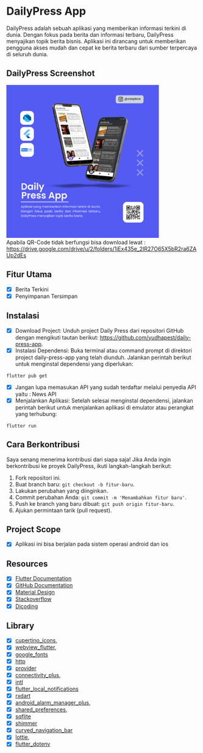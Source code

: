 # DailyPress App
DailyPress adalah sebuah aplikasi yang memberikan informasi terkini di dunia. Dengan fokus pada berita dan informasi terbaru, DailyPress menyajikan topik berita bisnis. Aplikasi ini dirancang untuk memberikan pengguna akses mudah dan cepat ke berita terbaru dari sumber terpercaya di seluruh dunia.

## DailyPress Screenshot
<img src="https://raw.githubusercontent.com/yudhapest/daily-press-app/master/assets/banner.png"
width="400"></br>
Apabila QR-Code tidak berfungsi bisa download lewat : https://drive.google.com/drive/u/2/folders/1iEx435e_2IR27O65X5bR2ra6ZAUp2dEs

## Fitur Utama
 * [x] Berita Terkini
 * [x] Penyimpanan Tersimpan

## Instalasi
 * [x] Download Project: Unduh project Daily Press dari repositori GitHub dengan mengikuti tautan berikut: https://github.com/yudhapest/daily-press-app.
 * [x] Instalasi Dependensi: Buka terminal atau command prompt di direktori project daily-press-app yang telah diunduh. Jalankan perintah berikut untuk menginstal dependensi yang diperlukan: 
``` 
flutter pub get
```
  * [x] Jangan lupa memasukan API yang sudah terdaftar melalui penyedia API yaitu : News API
  * [x] Menjalankan Aplikasi: Setelah selesai menginstal dependensi, jalankan perintah berikut untuk menjalankan aplikasi di emulator atau perangkat yang terhubung:
``` 
flutter run
```

## Cara Berkontribusi
Saya senang menerima kontribusi dari siapa saja! Jika Anda ingin berkontribusi ke proyek DailyPress, ikuti langkah-langkah berikut:

1. Fork repositori ini.
2. Buat branch baru: `git checkout -b fitur-baru`.
3. Lakukan perubahan yang diinginkan.
4. Commit perubahan Anda: `git commit -m 'Menambahkan fitur baru'`.
5. Push ke branch yang baru dibuat: `git push origin fitur-baru`.
6. Ajukan permintaan tarik (pull request).

## Project Scope
 * [x] Aplikasi ini bisa berjalan pada sistem operasi android dan ios

## Resources
 * [x] [Flutter Documentation](https://docs.flutter.dev/)
 * [x] [GitHub Documentation](https://docs.github.com/en)
 * [x] [Material Design](https://material.io/design)
 * [x] [Stackoverflow](https://stackoverflow.com/)
 * [x] [Dicoding](https://www.dicoding.com/)

## Library
 * [x] [cupertino_icons](https://pub.dev/packages/cupertino_icons),
 * [x] [webview_flutter](https://pub.dev/packages/webview_flutter),
 * [x] [google_fonts](https://pub.dev/packages/google_fonts)
 * [x] [http](https://pub.dev/packages/http)
 * [x] [provider](https://pub.dev/packages/provider)
 * [x] [connectivity_plus](https://pub.dev/packages/connectivity_plus),
 * [x] [intl](https://pub.dev/packages/intl)
 * [x] [flutter_local_notifications](https://pub.dev/packages/flutter_local_notifications)
 * [x] [rxdart](https://pub.dev/packages/rxdart)
 * [x] [android_alarm_manager_plus](https://pub.dev/packages/android_alarm_manager_plus),
 * [x] [shared_preferences](https://pub.dev/packages/shared_preferences),
 * [x] [sqflite](https://pub.dev/packages/sqflite)
 * [x] [shimmer](https://pub.dev/packages/shimmer)
 * [x] [curved_navigation_bar](https://pub.dev/packages/curved_navigation_bar)
 * [x] [lottie](https://pub.dev/packages/lottie),
 * [x] [flutter_dotenv](https://pub.dev/packages/flutter_dotenv)
